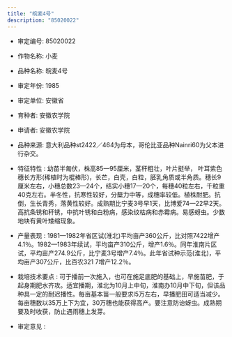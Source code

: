 ```yaml
---
title: "皖麦4号"
description: "85020022"
---
```

* 审定编号:  85020022

*  作物名称:  小麦

*  品种名称:  皖麦4号

*  审定年份:  1985

*  审定单位:  安徽省

* 育种者:  安徽农学院

*  申请者:  安徽农学院

*  品种来源:  意大利品种st2422／464为母本，哥伦比亚品种Nainri60为父本进行杂交。

*  特征特性 : 
幼苗半匍伏，株高85—95厘米，茎秆粗壮，叶片挺举，  叶耳紫色穗长方形(稀植时为棍棒形)，长芒，白壳，白粒，胚乳角质或半角质。穗长9厘米左右，小穗总数23—24个，结实小穗17—20个，每穗40粒左右，千粒重40克左右。半冬性，抗寒性较好，分蘖力中等，成穗率较低。植株耐肥。抗倒，生长青秀，落黄性较好。成熟期比宁麦3号早1天，比博爱74—22早2天。高抗条锈和秆锈，中抗叶锈和白粉病，感染纹枯病和赤霉病。易感蚜虫。少数地块有黄叶矮缩现象。
 
*  产量表现 : 
1981—1982年省区试(淮北)平均亩产360公斤，比对照7422增产4.1％。1982—1983年续试，平均亩产310公斤，增产1.6％。同年淮南片区试，平均亩产274.9公斤，比宁麦3号增产7.4％。此年省试种示范(淮北)，平均亩产307公斤，比百农321 7增产12.2％。

*  栽培技术要点 : 
可于播前一次施入，也可在施足底肥的基础上，早施苗肥，于起身期肥水齐攻。适宜播期，淮北为10月上中旬，淮南办10月中下旬，但该品种具一定的耐迟播性。每亩基本苗一般要求l5万左右，早播肥田可适当减少。每亩穗数以35万上下为宜，30万穗也能获得高产。要注意防诒蚜虫。成熟期要及时收获，防止遇雨穗上发芽。

*  审定意见 : 

